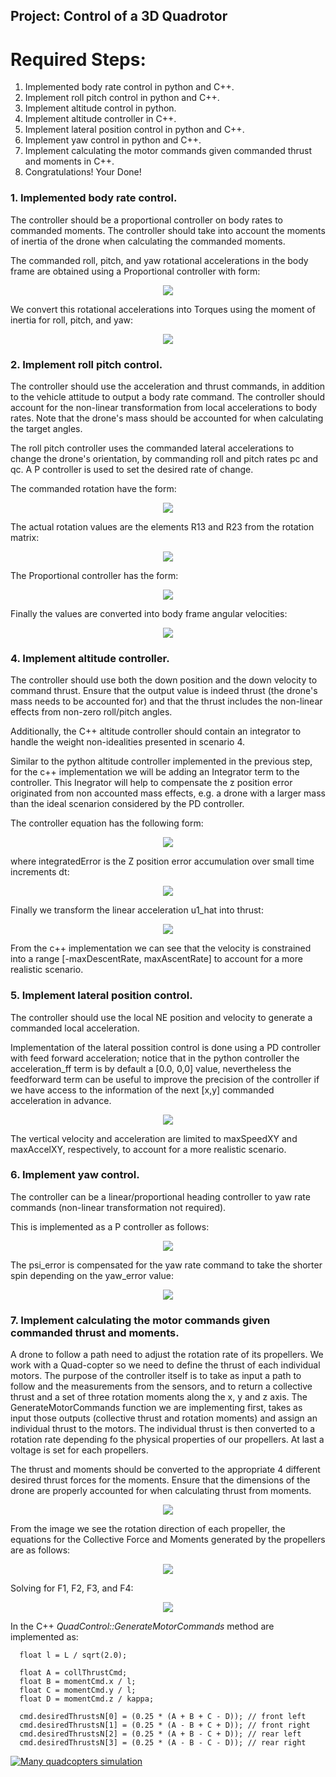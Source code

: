 ## Project: Control of a 3D Quadrotor

# Required Steps:
1. Implemented body rate control in python and C++.
2. Implement roll pitch control in python and C++.
3. Implement altitude control in python.
4. Implement altitude controller in C++.
5. Implement lateral position control in python and C++.
6. Implement yaw control in python and C++.
7. Implement calculating the motor commands given commanded thrust and moments in C++.
8. Congratulations!  Your Done!

### 1. Implemented body rate control.
The controller should be a proportional controller on body rates to commanded moments. The controller should take into account the moments of inertia of the drone when calculating the commanded moments.

The commanded roll, pitch, and yaw rotational accelerations in the body frame are obtained using a Proportional controller with form:

<p align="center"><img src ="./images/rotational_acc.gif" /></p>

We convert this rotational accelerations into Torques using the moment of inertia for roll, pitch, and yaw:

<p align="center"><img src ="./images/torques.gif" /></p>

### 2. Implement roll pitch control.
The controller should use the acceleration and thrust commands, in addition to the vehicle attitude to output a body rate command. 
The controller should account for the non-linear transformation from local accelerations to body rates. Note that the drone's mass should be accounted for when calculating the target angles.

The roll pitch controller uses the commanded lateral accelerations to change the drone's orientation, by commanding
roll and pitch rates pc and qc. A P controller is used to set the desired rate of change.

The commanded rotation have the form:

<p align="center"><img src ="./images/rot_command.gif" /></p>

The actual rotation values are the elements R13 and R23 from the rotation matrix:

<p align="center"><img src ="./images/rot_actual.gif" /></p>

The Proportional controller has the form:

<p align="center"><img src ="./images/roll_pitch_control.gif" /></p>

Finally the values are converted into body frame angular velocities:

<p align="center"><img src ="./images/angular_velocities.gif" /></p>

### 4. Implement altitude controller.
The controller should use both the down position and the down velocity to command thrust. Ensure that the output value is indeed thrust (the drone's mass needs to be accounted for) and that the thrust includes the non-linear effects from non-zero roll/pitch angles.

Additionally, the C++ altitude controller should contain an integrator to handle the weight non-idealities presented in scenario 4.

Similar to the python altitude controller implemented in the previous step, for the c++ implementation we will be adding an Integrator term to the controller. 
This Inegrator will help to compensate the z position error originated from non accounted mass effects, e.g. a drone with a larger mass than the ideal scenarion considered by the PD controller. 
 
The controller equation has the following form:

<p align="center"><img src ="./images/u_bar_PID.gif" /></p>

where integratedError is the Z position error accumulation over small time increments dt:

<p align="center"><img src ="./images/integratedError.gif" /></p>

Finally we transform the linear acceleration u1_hat into thrust:

<p align="center"><img src ="./images/thrust.gif" /></p>

From the c++ implementation we can see that the velocity is constrained into a range [-maxDescentRate, maxAscentRate] to account for a more realistic scenario.

### 5. Implement lateral position control.
The controller should use the local NE position and velocity to generate a commanded local acceleration.

Implementation of the lateral possition control is done using a PD controller with feed forward acceleration; 
notice that in the python controller the acceleration_ff term is by default a [0.0, 0,0] value, nevertheless 
the feedforward term can be useful to improve the precision of the controller if we have access to the information
of the next [x,y] commanded acceleration in advance.  

<p align="center"><img src ="./images/lateral_acc.gif" /></p>

The vertical velocity and acceleration are limited to maxSpeedXY and maxAccelXY, respectively, to account for a more realistic scenario.

### 6. Implement yaw control.
The controller can be a linear/proportional heading controller to yaw rate commands (non-linear transformation not required).

This is implemented as a P controller as follows:

<p align="center"><img src ="./images/yaw_controller.gif" /></p>

The psi_error is compensated for the yaw rate command to take the shorter spin depending on the yaw_error value:

<p align="center"><img src ="./images/psi_error.png" /></p>

### 7. Implement calculating the motor commands given commanded thrust and moments.
A drone to follow a path need to adjust the rotation rate of its propellers. We work with a Quad-copter so we need to define the thrust of each individual motors. The purpose of the controller itself is to take as input a path to follow and the measurements from the sensors, and to return a collective thrust and a set of three rotation moments along the x, y and z axis. The GenerateMotorCommands function we are implementing first, takes as input those outputs (collective thrust and rotation moments) and assign an individual thrust to the motors. The individual thrust is then converted to a rotation rate depending fo the physical properties of our propellers. At last a voltage is set for each propellers.

The thrust and moments should be converted to the appropriate 4 different desired thrust forces for the moments. 
Ensure that the dimensions of the drone are properly accounted for when calculating thrust from moments.

<p align="center"><img src ="./images/forces1.png" /></p>

From the image we see the rotation direction of each propeller, the equations for the Collective Force and Moments generated by the propellers are as follows:

<p align="center"><img src ="./images/forces_eqs1.gif" /></p>

Solving for F1, F2, F3, and F4:

<p align="center"><img src ="./images/forces_sol1.gif" /></p>

In the C++ *QuadControl::GenerateMotorCommands* method are implemented as:

```
  float l = L / sqrt(2.0);

  float A = collThrustCmd;
  float B = momentCmd.x / l;
  float C = momentCmd.y / l;
  float D = momentCmd.z / kappa;

  cmd.desiredThrustsN[0] = (0.25 * (A + B + C - D)); // front left
  cmd.desiredThrustsN[1] = (0.25 * (A - B + C + D)); // front right
  cmd.desiredThrustsN[2] = (0.25 * (A + B - C + D)); // rear left
  cmd.desiredThrustsN[3] = (0.25 * (A - B - C - D)); // rear right

```

[![Many quadcopters simulation](./images/forces_sol1.gif)](https://youtu.be/Kgx4ATuyZ2A "Many quadcopters simulation")
